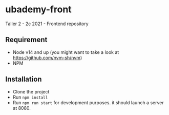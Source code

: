 # ubademy-front
Taller 2 - 2c 2021 - Frontend repository

## Requirement

- Node v14 and up (you might want to take a look at https://github.com/nvm-sh/nvm)
- NPM

## Installation

- Clone the project
- Run `npm install`
- Run `npm run start` for development purposes. it should launch a server at 8080.

